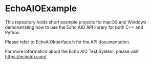 # EchoAIOExample
 
This repository holds short example projects for macOS and Windows demonstrating how to use the Echo AIO API library for both C++ and Python.

Please refer to EchoAIOInterface.h for the API documentation.

For more information about the Echo AIO Test System, please visit https://echotm.com/
